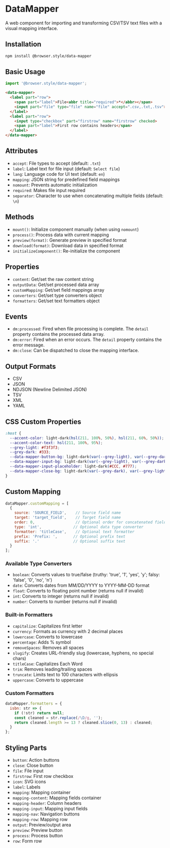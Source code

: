 # DataMapper

A web component for importing and transforming CSV/TSV text files with a visual mapping interface.

## Installation

```bash
npm install @browser.style/data-mapper
```

## Basic Usage

```javascript
import '@browser.style/data-mapper';
```

```html
<data-mapper>
  <label part="row">
    <span part="label">File<abbr title="required">*</abbr></span>
    <input part="file" type="file" name="file" accept=".csv,.txt,.tsv">
  </label>
  <label part="row">
    <input type="checkbox" part="firstrow" name="firstrow" checked>
    <span part="label">First row contains headers</span>
  </label>
</data-mapper>
```

## Attributes

- `accept`: File types to accept (default: `.txt`)
- `label`: Label text for file input (default: `Select file`)
- `lang`: Language code for UI text (default: `en`)
- `mapping`: JSON string for predefined field mappings
- `nomount`: Prevents automatic initialization
- `required`: Makes file input required
- `separator`: Character to use when concatenating multiple fields (default: `\n`)

## Methods

- `mount()`: Initialize component manually (when using `nomount`)
- `process()`: Process data with current mapping
- `preview(format)`: Generate preview in specified format
- `download(format)`: Download data in specified format
- `initializeComponent()`: Re-initialize the component

## Properties

- `content`: Get/set the raw content string
- `outputData`: Get/set processed data array
- `customMapping`: Get/set field mappings array
- `converters`: Get/set type converters object
- `formatters`: Get/set text formatters object

## Events

- `dm:processed`: Fired when file processing is complete. The `detail` property contains the processed data array.
- `dm:error`: Fired when an error occurs. The `detail` property contains the error message.
- `dm:close`: Can be dispatched to close the mapping interface.

## Output Formats
- CSV
- JSON
- NDJSON (Newline Delimited JSON)
- TSV
- XML
- YAML

## CSS Custom Properties

```css
:host {
  --accent-color: light-dark(hsl(211, 100%, 50%), hsl(211, 60%, 50%));
  --accent-color-text: hsl(211, 100%, 95%);
  --grey-light: #f3f3f3;
  --grey-dark: #333;
  --data-mapper-button-bg: light-dark(var(--grey-light), var(--grey-dark));
  --data-mapper-input-bg: light-dark(var(--grey-light), var(--grey-dark));
  --data-mapper-input-placeholder: light-dark(#CCC, #777);
  --data-mapper-close-bg: light-dark(var(--grey-dark), var(--grey-light));
}
```

## Custom Mapping

```javascript
dataMapper.customMapping = [
  { 
    source: 'SOURCE_FIELD',    // Source field name
    target: 'target_field',    // Target field name
    order: 0,                  // Optional order for concatenated fields
    type: 'int',              // Optional data type converter
    formatter: 'titleCase',    // Optional text formatter
    prefix: 'Prefix: ',       // Optional prefix text
    suffix: '.'               // Optional suffix text
  }
];
```

### Available Type Converters

- `boolean`: Converts values to true/false (truthy: 'true', '1', 'yes', 'y'; falsy: 'false', '0', 'no', 'n')
- `date`: Converts dates from MM/DD/YYYY to YYYY-MM-DD format
- `float`: Converts to floating point number (returns null if invalid)
- `int`: Converts to integer (returns null if invalid)
- `number`: Converts to number (returns null if invalid)

### Built-in Formatters

- `capitalize`: Capitalizes first letter
- `currency`: Formats as currency with 2 decimal places
- `lowercase`: Converts to lowercase
- `percentage`: Adds % symbol
- `removeSpaces`: Removes all spaces
- `slugify`: Creates URL-friendly slug (lowercase, hyphens, no special chars)
- `titleCase`: Capitalizes Each Word
- `trim`: Removes leading/trailing spaces
- `truncate`: Limits text to 100 characters with ellipsis
- `uppercase`: Converts to uppercase

### Custom Formatters

```javascript
dataMapper.formatters = {
  isbn: str => {
    if (!str) return null;
    const cleaned = str.replace(/\D/g, '');
    return cleaned.length >= 13 ? cleaned.slice(0, 13) : cleaned;
  }
};
```

## Styling Parts

- `button`: Action buttons
- `close`: Close button
- `file`: File input
- `firstrow`: First row checkbox
- `icon`: SVG icons
- `label`: Labels
- `mapping`: Mapping container
- `mapping-content`: Mapping fields container
- `mapping-header`: Column headers
- `mapping-input`: Mapping input fields
- `mapping-nav`: Navigation buttons
- `mapping-row`: Mapping row
- `output`: Preview/output area
- `preview`: Preview button
- `process`: Process button
- `row`: Form row